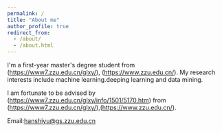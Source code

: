 ```yaml
---
permalink: /
title: "About me"
author_profile: true
redirect_from: 
  - /about/
  - /about.html
---
```


I'm a first-year master's degree student from (https://www7.zzu.edu.cn/glxy/), (https://www.zzu.edu.cn/).
My research interests include machine learning.deeping learning and data mining.

I am fortunate to be advised by (https://www7.zzu.edu.cn/glxy/info/1501/5170.htm) from (https://www7.zzu.edu.cn/glxy/),(https://www.zzu.edu.cn/).

Email:hanshiyu@gs.zzu.edu.cn





